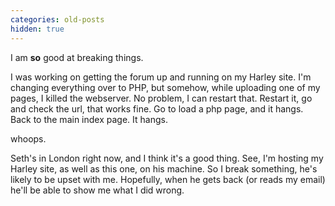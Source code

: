 ```yaml
---
categories: old-posts
hidden: true
---
```


I am **so** good at breaking things.

I was working on getting the forum up and running on my Harley site. I'm changing everything over to PHP, but somehow, while uploading one of my pages, I killed the webserver. No problem, I can restart that. Restart it, go and check the url, that works fine. Go to load a php page, and it hangs. Back to the main index page. It hangs.
<!--more-->
whoops.

Seth's in London right now, and I think it's a good thing. See, I'm hosting my Harley site, as well as this one, on his machine. So I break something, he's likely to be upset with me. Hopefully, when he gets back (or reads my email) he'll be able to show me what I did wrong.
